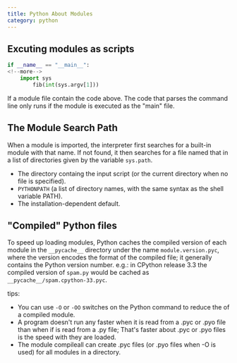 ```yaml
---
title: Python About Modules
category: python
---
```


## Excuting modules as scripts

``` python
if __name__ == "__main__":
<!--more-->
    import sys
        fib(int(sys.argv[1]))
```

If a module file contain the code above. The code that parses the command line only runs if the module is executed as the "main" file.

## The Module Search Path

When a module is imported, the interpreter first searches for a built-in module with that name. If not found, it then searches for a file named that in a list of directories given by the variable `sys.path`.

- The directory containg the input script (or the current directory when no file is specified).
- `PYTHONPATH` (a list of directory names, with the same syntax as the shell variable PATH).
- The installation-dependent default.

## "Compiled" Python files

To speed up loading modules, Python caches the compiled version of each module in the `__pycache__` directory under the name `module.version.pyc`, where the version encodes the format of the compiled file; it generally contains the Python version number. e.g.: in CPython release 3.3 the compiled version of `spam.py` would be cached as `__pycache__/spam.cpython-33.pyc`.

tips:

- You can use `-O` or `-OO` switches on the Python command to reduce the of a compiled module.
- A program doesn't run any faster when it is read from a .pyc or .pyo file than when if is read from a .py file; That's faster about .pyc or .pyo files is the speed with they are loaded.
- The module compileall can create .pyc files (or .pyo files when -O is used) for all modules in a directory.
